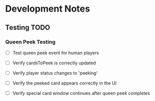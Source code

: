 # Development Notes

## Testing TODO

### Queen Peek Testing
- [ ] Test queen peek event for human players
- [ ] Verify cardsToPeek is correctly updated
- [ ] Verify player status changes to 'peeking'
- [ ] Verify the peeked card appears correctly in the UI
- [ ] Verify special card window continues after queen peek completes

